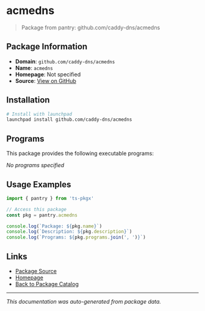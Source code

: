 # acmedns

> Package from pantry: github.com/caddy-dns/acmedns

## Package Information

- **Domain**: `github.com/caddy-dns/acmedns`
- **Name**: `acmedns`
- **Homepage**: Not specified
- **Source**: [View on GitHub](https://github.com/pkgxdev/pantry/tree/main/projects/github.com/caddy-dns/acmedns/package.yml)

## Installation

```bash
# Install with launchpad
launchpad install github.com/caddy-dns/acmedns
```

## Programs

This package provides the following executable programs:

*No programs specified*

## Usage Examples

```typescript
import { pantry } from 'ts-pkgx'

// Access this package
const pkg = pantry.acmedns

console.log(`Package: ${pkg.name}`)
console.log(`Description: ${pkg.description}`)
console.log(`Programs: ${pkg.programs.join(', ')}`)
```

## Links

- [Package Source](https://github.com/pkgxdev/pantry/tree/main/projects/github.com/caddy-dns/acmedns/package.yml)
- [Homepage](#)
- [Back to Package Catalog](../../../package-catalog.md)

---

*This documentation was auto-generated from package data.*
